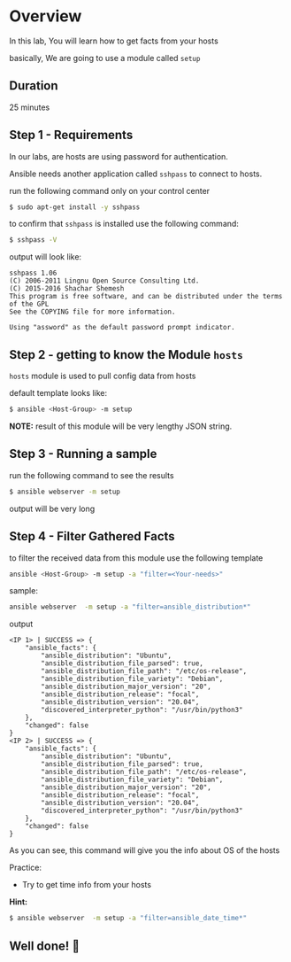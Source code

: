 <link rel='stylesheet' href='../assets/css/main.css'/>

# Overview

In this lab, You will learn how to get facts from your hosts

basically, We are going to use a module called `setup`

## Duration

25 minutes

## Step 1 - Requirements

In our labs, are hosts are using password for authentication.

Ansible needs another application called `sshpass` to connect to hosts.

run the following command only on your control center

```bash
$ sudo apt-get install -y sshpass
```

to confirm that `sshpass` is installed use the following command:

```bash
$ sshpass -V
```

output will look like:

```console
sshpass 1.06
(C) 2006-2011 Lingnu Open Source Consulting Ltd.
(C) 2015-2016 Shachar Shemesh
This program is free software, and can be distributed under the terms of the GPL
See the COPYING file for more information.

Using "assword" as the default password prompt indicator.
```

## Step 2 - getting to know the Module `hosts`

`hosts` module is used to pull config data from hosts

default template looks like:

```bash
$ ansible <Host-Group> -m setup
```

**NOTE:** result of this module will be very lengthy JSON string.

## Step 3 - Running a sample

run the following command to see the results

```bash
$ ansible webserver -m setup
```

output will be very long

## Step 4 - Filter Gathered Facts

to filter the received data from this module use the following template

```bash
ansible <Host-Group> -m setup -a "filter=<Your-needs>"
```

sample:

```bash
ansible webserver  -m setup -a "filter=ansible_distribution*"
```

output

```console
<IP 1> | SUCCESS => {
    "ansible_facts": {
        "ansible_distribution": "Ubuntu",
        "ansible_distribution_file_parsed": true,
        "ansible_distribution_file_path": "/etc/os-release",
        "ansible_distribution_file_variety": "Debian",
        "ansible_distribution_major_version": "20",
        "ansible_distribution_release": "focal",
        "ansible_distribution_version": "20.04",
        "discovered_interpreter_python": "/usr/bin/python3"
    },
    "changed": false
}
<IP 2> | SUCCESS => {
    "ansible_facts": {
        "ansible_distribution": "Ubuntu",
        "ansible_distribution_file_parsed": true,
        "ansible_distribution_file_path": "/etc/os-release",
        "ansible_distribution_file_variety": "Debian",
        "ansible_distribution_major_version": "20",
        "ansible_distribution_release": "focal",
        "ansible_distribution_version": "20.04",
        "discovered_interpreter_python": "/usr/bin/python3"
    },
    "changed": false
}
```

As you can see, this command will give you the info about OS of the hosts

Practice:

- Try to get time info from your hosts

**Hint:**

```bash
$ ansible webserver  -m setup -a "filter=ansible_date_time*"
```

## Well done! 👏